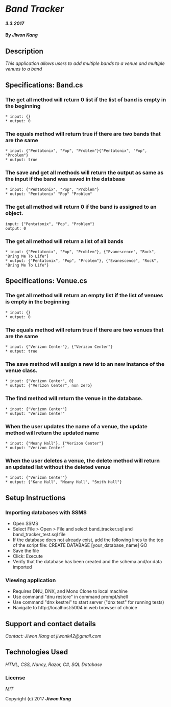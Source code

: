 # _Band Tracker_

#### _3.3.2017_

#### By _**Jiwon Kang**_

## Description

_This application allows users to add multiple bands to a venue and multiple venues to a band_

## Specifications: Band.cs

### The get all method will return 0 list if the list of band is empty in the beginning
    * input: {}
    * output: 0

### The equals method will return true if there are two bands that are the same
    * input: {"Pentatonix", "Pop", "Problem"}{"Pentatonix", "Pop", "Problem"}
    * output: true

### The save and get all methods will return the output as same as the input if the band was saved in the database
    * input: {"Pentatonix", "Pop", "Problem"}
    * output: "Pentatonix" "Pop" "Problem"

### The get all method will return 0 if the band is assigned to an object.
    input: {"Pentatonix", "Pop", "Problem"}
    output: 0

### The get all method will return a list of all bands
    * input: {"Pentatonix", "Pop", "Problem"}, {"Evanescence", "Rock", "Bring Me To Life"}
    * output: {"Pentatonix", "Pop", "Problem"}, {"Evanescence", "Rock", "Bring Me To Life"}


## Specifications: Venue.cs

### The get all method will return an empty list if the list of venues is empty in the beginning
    * input: {}
    * output: 0

### The equals method will return true if there are two venues that are the same
    * input: {"Verizon Center"}, {"Verizon Center"}
    * output: true

### The save method will assign a new id to an new instance of the venue class.
    * input: {"Verizon Center", 0}
    * output: {"Verizon Center", non zero}

### The find method will return the venue in the database.
    * input: {"Verizon Center"}
    * output: "Verizon Center"

### When the user updates the name of a venue, the update method will return the updated name
    * input: {"Meany Hall"}, {"Verizon Center"}
    * output: "Verizon Center"

### When the user deletes a venue, the delete method will return an updated list without the deleted venue
    * input: {"Verizon Center"}
    * output: {"Kane Hall", "Meany Hall", "Smith Hall"}


## Setup Instructions

### Importing databases with SSMS
* Open SSMS
* Select File > Open > File and select band_tracker.sql and band_tracker_test.sql file
* If the database does not already exist, add the following lines to the top of the script file: CREATE DATABASE [your_database_name]
GO
* Save the file
* Click: Execute
* Verify that the database has been created and the schema and/or data imported

### Viewing application
* Requires DNU, DNX, and Mono
Clone to local machine
* Use command "dnu restore" in command prompt/shell
* Use command "dnx kestrel" to start server ("dnx test" for running tests)
* Navigate to http://localhost:5004 in web browser of choice


## Support and contact details

_Contact: Jiwon Kang at jiwonk42@gmail.com_

## Technologies Used

_HTML, CSS, Nancy, Razor, C#, SQL Database_

### License

*MIT*

Copyright (c) 2017 **_Jiwon Kang_**
